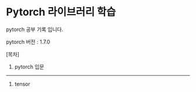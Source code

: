 Pytorch 라이브러리 학습
=====================

pytorch 공부 기록 입니다. 

pytorch 버전 : 1.7.0 

[목차]

1. pytorch 입문
----------------

01. tensor
